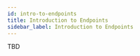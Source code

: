 ```yaml
---
id: intro-to-endpoints
title: Introduction to Endpoints
sidebar_label: Introduction to Endpoints
---
```



TBD